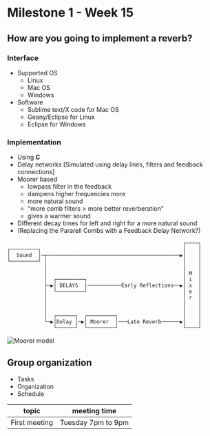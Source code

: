 # Milestone 1 - Week 15

## How are you going to implement a reverb?

### Interface
* Supported OS
    * Linux
    * Mac OS
    * Windows
* Software
    * Sublime text/X code for Mac OS
    * Geany/Eclipse for Linux
    * Eclipse for Windows

### Implementation
* Using **C**
* Delay networks
   [Simulated using delay lines, filters and feedback connections]
* Moorer based
    - lowpass filter in the feedback
    - dampens higher frequencies more
    - more natural sound
    - "more comb filters > more better reverberation"
    - gives a warmer sound
* Different decay times for left and right for a more natural sound
* (Replacing the Pararell Combs with a Feedback Delay Network?)

```
                                                         ┌────┐
┌─────────┐                                              │    │
│  Sound  │─┬───────────────────────────────────────────▶│    │
└─────────┘ │                                            │    │
            │                                            │    │
            │                                            │ M  │
            │  ┌─────────┐                               │ i  │
            ├─▶│ DELAYS  │───────────Early Reflections──▶│ x  │
            │  └─────────┘                               │ e  │
            │                                            │ r  │
            │                                            │    │
            │                                            │    │
            │  ┌──────┐  ┌─────────┐                     │    │
            └─▶│Delay │─▶│ Moorer  │───Late Reverb──────▶│    │
               └──────┘  └─────────┘                     └────┘
```

![Moorer model](https://christianfloisand.files.wordpress.com/2012/10/moorerdesign1.png)

## Group organization
* Tasks
* Organization
* Schedule

topic | meeting time
------|-------------
First meeting | Tuesday 7pm to 9pm
